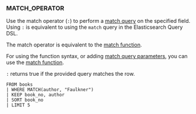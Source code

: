 <!--
This is generated by ESQL’s AbstractFunctionTestCase. Do no edit it. See ../README.md for how to regenerate it.
-->

### MATCH_OPERATOR
Use the match operator (`:`) to perform a [match query](https://www.elastic.co/docs/reference/elasticsearch/query-languages/query-dsl/query-dsl-match-query.md) on the specified field.
Using `:` is equivalent to using the `match` query in the Elasticsearch Query DSL.

The match operator is equivalent to the [match function](https://www.elastic.co/docs/reference/elasticsearch/query-languages/esql/esql-functions-operators.md#esql-match).

For using the function syntax, or adding [match query parameters](https://www.elastic.co/docs/reference/elasticsearch/query-languages/query-dsl/query-dsl-match-query.md#match-field-params), you can use the
[match function](https://www.elastic.co/docs/reference/elasticsearch/query-languages/esql/esql-functions-operators.md#esql-match).

`:` returns true if the provided query matches the row.

```
FROM books
| WHERE MATCH(author, "Faulkner")
| KEEP book_no, author
| SORT book_no
| LIMIT 5
```
